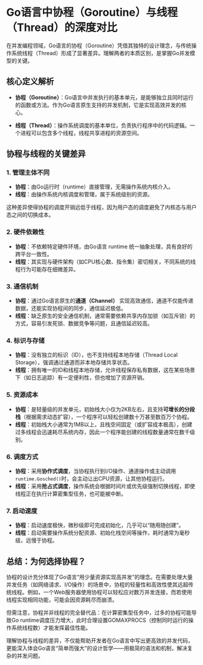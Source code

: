 # Go语言中协程（Goroutine）与线程（Thread）的深度对比

在并发编程领域，Go语言的协程（Goroutine）凭借其独特的设计理念，与传统操作系统线程（Thread）形成了显著差异。理解两者的本质区别，是掌握Go并发模型的关键。


## 核心定义解析

- **协程（Goroutine）**：Go语言中并发执行的基本单元，是能够独立且同时运行的函数或方法。作为Go语言原生支持的并发机制，它是实现高效并发的核心。
  
- **线程（Thread）**：操作系统调度的基本单位，负责执行程序中的代码逻辑。一个进程可以包含多个线程，线程共享进程的资源空间。


## 协程与线程的关键差异

### 1. 管理主体不同
- **协程**：由Go运行时（runtime）直接管理，无需操作系统内核介入。
- **线程**：由操作系统内核调度和管理，属于系统级别的资源。

这种差异使得协程的调度开销远低于线程，因为用户态的调度避免了内核态与用户态之间的切换成本。

### 2. 硬件依赖性
- **协程**：不依赖特定硬件环境，由Go语言 runtime 统一抽象处理，具有良好的跨平台一致性。
- **线程**：其实现与硬件架构（如CPU核心数、指令集）密切相关，不同系统的线程行为可能存在细微差异。

### 3. 通信机制
- **协程**：通过Go语言原生的**通道（Channel）** 实现高效通信，通道不仅能传递数据，还能实现协程间的同步，通信延迟极低。
- **线程**：缺乏原生的安全通信机制，通常需要依赖共享内存加锁（如互斥锁）的方式，容易引发死锁、数据竞争等问题，且通信延迟较高。

### 4. 标识与存储
- **协程**：没有独立的标识（ID），也不支持线程本地存储（Thread Local Storage），强调通过通道而非本地存储共享状态。
- **线程**：拥有唯一的ID和线程本地存储，允许线程保存私有数据，这在某些场景下（如日志追踪）有一定便利性，但也增加了资源开销。

### 5. 资源成本
- **协程**：是轻量级的并发单元，初始栈大小仅为2KB左右，且支持**可增长的分段栈**（根据需求动态扩容），一个程序可以轻松创建数十万甚至数百万个协程。
- **线程**：初始栈大小通常为1MB以上，且栈空间固定（或扩容成本极高），创建过多线程会迅速耗尽系统内存，因此一个程序能创建的线程数量通常在数千级别。

### 6. 调度方式
- **协程**：采用**协作式调度**，当协程执行到I/O操作、通道操作或主动调用`runtime.Gosched()`时，会主动让出CPU资源，让其他协程运行。
- **线程**：采用**抢占式调度**，操作系统会根据时间片或优先级强制切换线程，即使线程正在执行计算密集型任务，也可能被中断。

### 7. 启动速度
- **协程**：启动速度极快，微秒级即可完成初始化，几乎可以“随用随创建”。
- **线程**：启动需要操作系统分配资源、初始化栈空间等操作，耗时通常为毫秒级，远慢于协程。


## 总结：为何选择协程？

协程的设计充分体现了Go语言“用少量资源实现高并发”的理念。在需要处理大量并发任务（如网络请求、I/O操作）的场景中，协程的轻量性和高效性使其远超传统线程。例如，一个Web服务器使用协程可以轻松应对数万并发连接，而若使用线程实现相同功能，可能会因资源耗尽而崩溃。

但需注意，协程并非线程的完全替代品：在计算密集型任务中，过多的协程可能导致Go runtime调度压力增大，此时合理设置GOMAXPROCS（控制同时运行的操作系统线程数）才能发挥最佳性能。

理解协程与线程的差异，不仅能帮助开发者在Go语言中写出更高效的并发代码，更能深入体会Go语言“简单而强大”的设计哲学——用极简的语法和机制，解决复杂的并发问题。